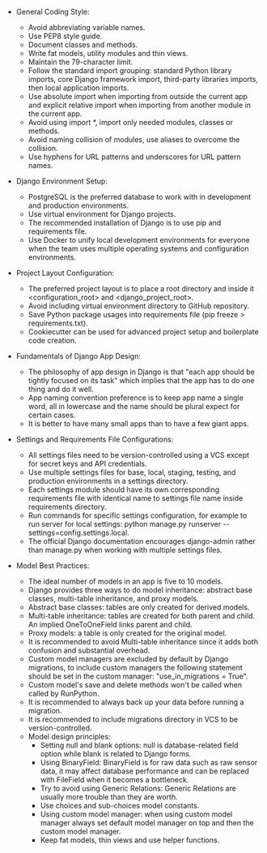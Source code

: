 * General Coding Style:
	* Avoid abbreviating variable names.
	* Use PEP8 style guide.
	* Document classes and methods.
	* Write fat models, utility modules and thin views.
	* Maintain the 79-character limit.
	* Follow the standard import grouping: standard Python library imports, core Django framework import, third-party libraries imports, then local application imports.
	* Use absolute import when importing from outside the current app and explicit relative import when importing from another module in the current app.
	* Avoid using import *, import only needed modules, classes or methods.
    * Avoid naming collision of modules, use aliases to overcome the collision.
    * Use hyphens for URL patterns and underscores for URL pattern names.

* Django Environment Setup:
   * PostgreSQL is the preferred database to work with in development and production environments.
   * Use virtual environment for Django projects.
   * The recommended installation of Django is to use pip and requirements file.
   * Use Docker to unify local development environments for everyone when the team uses multiple operating systems and configuration environments. 

* Project Layout Configuration:
   * The preferred project layout is to place a root directory and inside it <configuration_root> and <django_project_root>.
   * Avoid including virtual environment directory to GitHub repository.
   * Save Python package usages into requirements file (pip freeze > requirements.txt).
   * Cookiecutter can be used for advanced project setup and boilerplate code creation.

* Fundamentals of Django App Design:
   * The philosophy of app design in Django is that "each app should be tightly focused on its task" which implies that the app has to do one thing and do it well.
   * App naming convention preference is to keep app name a single word, all in lowercase and the name should be plural expect for certain cases.
   * It is better to have many small apps than to have a few giant apps.

* Settings and Requirements File Configurations:
   * All settings files need to be version-controlled using a VCS except for secret keys and API credentials. 
   * Use multiple settings files for base, local, staging, testing, and production environments in a settings directory.
   * Each settings module should have its own corresponding requirements file with identical name to settings file name inside requirements directory.
   * Run commands for specific settings configuration, for example to run server for local settings: python manage.py runserver --settings=config.settings.local.
   * The official Django documentation encourages django-admin rather than manage.py when working with multiple settings files.

* Model Best Practices:
   * The ideal number of models in an app is five to 10 models.
   * Django provides three ways to do model inheritance: abstract base classes, multi-table inheritance, and proxy models.
   * Abstract base classes: tables are only created for derived models.
   * Multi-table inheritance: tables are created for both parent and child. An implied OneToOneField links parent and child.
   * Proxy models: a table is only created for the original model.
   * It is recommended to avoid Multi-table inheritance since it adds both confusion and substantial overhead.
   * Custom model managers are excluded by default by Django migrations, to include custom managers the following statement should be set in the custom manager: "use_in_migrations = True".
   * Custom model's save and delete methods won't be called when called by RunPython.
   * It is recommended to always back up your data before running a migration.
   * It is recommended to include migrations directory in VCS to be version-controlled.
   * Model design principles:
      * Setting null and blank options: null is database-related field option while blank is related to Django forms.
      * Using BinaryField: BinaryField is for raw data such as raw sensor data, it may affect database performance and can be replaced with FileField when it becomes a bottleneck.
      * Try to avoid using Generic Relations: Generic Relations are usually more trouble than they are worth.
      * Use choices and sub-choices model constants. 
      * Using custom model manager: when using custom model manager always set default model manager on top and then the custom model manager.
      * Keep fat models, thin views and use helper functions.